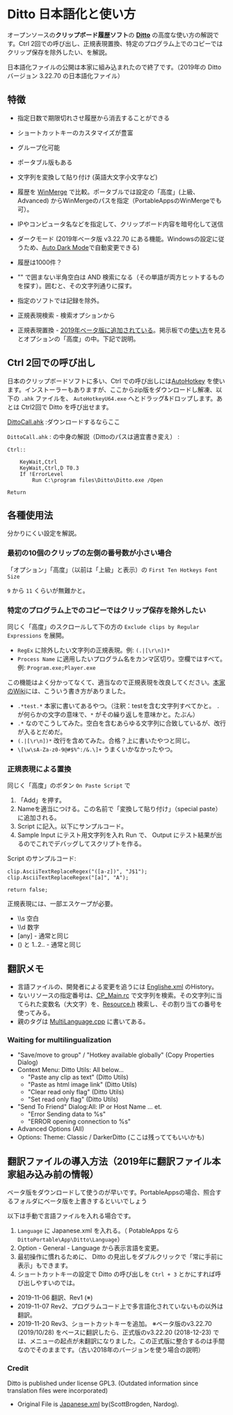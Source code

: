 # Ditto 日本語化と使い方
オープンソースの**クリップボード履歴ソフト**の [**Ditto**](https://ditto-cp.sourceforge.io/) の高度な使い方の解説です。Ctrl 2回での呼び出し、正規表現置換、特定のプログラム上でのコピーではクリップ保存を除外したい、を解説。

日本語化ファイルの公開は本家に組み込まれたので終了です。（2019年の Ditto バージョン 3.22.70 の日本語化ファイル）

## 特徴
- 指定日数で期限切れさせ履歴から消去することができる
- ショートカットキーのカスタマイズが豊富
- グループ化可能
- ポータブル版もある
- 文字列を変換して貼り付け (英語大文字小文字など)
- 履歴を [WinMerge](https://winmergejp.bitbucket.io/) で比較。ポータブルでは設定の「高度」(上級、Advanced) からWinMergeのパスを指定（PortableAppsのWinMergeでも可）。
- IPやコンピュータ名などを指定して、クリップボード内容を暗号化して送信
- ダークモード (2019年ベータ版 v3.22.70 にある機能。Windowsの設定に従うため、[Auto Dark Mode](https://github.com/Armin2208/Windows-Auto-Night-Mode)で自動変更できる)

- 履歴は1000件？
- "" で囲まない半角空白は AND 検索になる（その単語が両方ヒットするものを探す）。囲むと、その文字列通りに探す。
- 指定のソフトでは記録を除外。
- 正規表現検索 - 検索オプションから
- 正規表現置換 - [2019年ベータ版に追加されている](https://sourceforge.net/p/ditto-cp/ditto/ci/0fbe9a6625b45dd20ac5ad27d93998bc2c8f86d5/)。掲示板での[使い方](https://sourceforge.net/p/ditto-cp/discussion/287510/thread/2e47593585/)を見るとオプションの「高度」の中。下記で説明。

## Ctrl 2回での呼び出し
日本のクリップボードソフトに多い、Ctrl での呼び出しには[AutoHotkey](https://autohotkey.com/download/) を使います。インストーラーもありますが、ここからzip版をダウンロードし解凍、以下の `.ahk` ファイルを、 `AutoHotkeyU64.exe` へとドラッグ&ドロップします。あとは Ctrl2回で Ditto を呼び出せます。

[DittoCall.ahk](DittoCall.ahk) :ダウンロードするならここ

`DittoCall.ahk` : の中身の解説（Dittoのパスは適宜書き変え） : 
```
Ctrl::

    KeyWait,Ctrl
    KeyWait,Ctrl,D T0.3
    If !ErrorLevel
        Run C:\program files\Ditto\Ditto.exe /Open

Return
```

## 各種使用法
分かりにくい設定を解説。

### 最初の10個のクリップの左側の番号数が小さい場合
「オプション」「高度」（以前は「上級」と表示）の `First Ten Hotkeys Font Size`

`9` から `11` くらいが無難かと。

### 特定のプログラム上でのコピーではクリップ保存を除外したい
同じく「高度」のスクロールして下の方の `Exclude clips by Regular Expressions` を展開。

* `RegEx` に除外したい文字列の正規表現。例: `(.|[\r\n])*`
* `Process Name` に適用したいプログラム名をカンマ区切り。空欄ではすべて。例: `Program.exe;Player.exe`

この機能はよく分かってなくて、適当なので正規表現を改良してください。[本家のWiki](https://sourceforge.net/p/ditto-cp/wiki/Excluding%20clip%20from%20saving/)には、こういう書き方がありました。

* `.*test.*` 本家に書いてあるやつ。（注釈：testを含む文字列すべてかと。 `.` が何らかの文字の意味で、`*` がその繰り返しを意味かと。たぶん）
* `.*` なのでこうしてみた。空白を含むあらゆる文字列に合致しているが、改行が入るとだめだ。
* `(.|[\r\n])*` 改行を含めてみた。合格？上に書いたやつと同じ。
* `\[\w\sA-Za-z0-9@#$%^:/&.\]+` うまくいかなかったやつ。

### 正規表現による置換
同じく「高度」のボタン `On Paste Script` で
1. 「Add」を押す。
2. Nameを適当につける。この名前で「変換して貼り付け」（special paste）に追加される。
3. Script に記入。以下にサンプルコード。
4. Sample Input にテスト用文字列を入れ Run で、 Output にテスト結果が出るのでこれでデバッグしてスクリプトを作る。

Script のサンプルコード:
```
clip.AsciiTextReplaceRegex("([a-z])", "J$1");
clip.AsciiTextReplaceRegex("[a]", "A");

return false;
```

正規表現には、一部エスケープが必要。
* \\\\s 空白
* \\\\d 数字
* [any] - 通常と同じ
* () と $1..$2.. - 通常と同じ

## 翻訳メモ
- 言語ファイルの、開発者による変更を追うには [Englishe.xml](https://github.com/sabrogden/Ditto/blob/master/Debug/Language/English.xml) のHistory。
- ないリソースの指定番号は、[CP_Main.rc](
https://github.com/sabrogden/Ditto/blob/master/CP_Main.rc) で文字列を検索。その文字列に当てられた変数名（大文字）を、[Resource.h](https://github.com/sabrogden/Ditto/blob/master/Resource.h) 検索し、その割り当ての番号を使ってみる。
- 親のタグは [MultiLanguage.cpp](https://github.com/sabrogden/Ditto/blob/master/MultiLanguage.cpp) に書いてある。

### Waiting for multilingualization
- "Save/move to group" / "Hotkey available globally" (Copy Properties Dialog)
- Context Menu: Ditto Utils: All below...
    - "Paste any clip as text" (Ditto Utils)
    - "Paste as html image link" (Ditto Utils)
    - "Clear read only flag" (Ditto Utils)
    - "Set read only flag" (Ditto Utils)
- "Send To Friend" Dialog:All: IP or Host Name ... et.
    - "Error Sending data to %s"
    - "ERROR opening connection to %s"
- Advanced Options (All)
- Options: Theme: Classic / DarkerDitto (ここは残っててもいいかも)

## 翻訳ファイルの導入方法（2019年に翻訳ファイル本家組み込み前の情報）
ベータ版をダウンロードして使うのが早いです。PortableAppsの場合、照合するフォルダにベータ版を上書きするといいでしょう

以下は手動で言語ファイルを入れる場合です。

1. `Language` に Japanese.xml を入れる。（ PotableApps なら `DittoPortable\App\Ditto\Language`） 
2. Option - General - Language から表示言語を変更。
3. 最初操作に慣れるために、 Ditto の見出しをダブルクリックで「常に手前に表示」もできます。
4. ショートカットキーの設定で Ditto の呼び出しを  `Ctrl + 3` とかにすれば呼び出しやすいのでは。

- 2019-11-06 翻訳、Rev1 (※)
- 2019-11-07 Rev2、プログラムコード上で多言語化されていないもの以外は翻訳。
- 2019-11-20 Rev3、ショートカットキーを追加。
※ベータ版のv3.22.70 (2019/10/28) をベースに翻訳したら、正式版のv3.22.20 (2018-12-23) では、メニューの起点が未翻訳になりました。この正式版に整合するのは手間なのでそのままです。（古い2018年のバージョンを使う場合の説明）

### Credit
Ditto is published under license GPL3. (Outdated information since translation files were incorporated)

- Original File is  [Japanese.xml](https://github.com/sabrogden/Ditto/blob/master/Debug/Language/Japanese.xml) by(ScottBrogden, Nardog).

